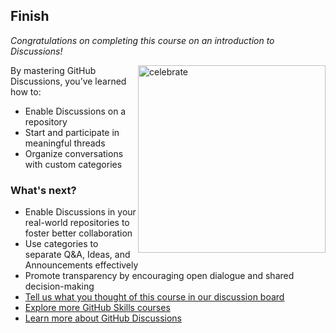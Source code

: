 <!--
  <<< Author notes: Finish >>>
  Review what we learned, ask for feedback, provide next steps.
-->

## Finish

_Congratulations on completing this course on an introduction to Discussions!_

<img src=https://octodex.github.com/images/benevocats.jpg alt=celebrate width=300 align=right>

By mastering GitHub Discussions, you’ve learned how to:
- Enable Discussions on a repository
- Start and participate in meaningful threads
- Organize conversations with custom categories

### What's next?

- Enable Discussions in your real-world repositories to foster better collaboration
- Use categories to separate Q&A, Ideas, and Announcements effectively
- Promote transparency by encouraging open dialogue and shared decision-making
- [Tell us what you thought of this course in our discussion board](https://github.com/orgs/skills/discussions)
- [Explore more GitHub Skills courses](https://github.com/skills)
- [Learn more about GitHub Discussions](https://docs.github.com/en/discussions)
